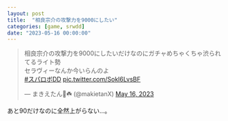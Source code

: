 ```yaml
---
layout: post
title:  "相良宗介の攻撃力を9000にしたい"
categories: [game, srwdd]
date: "2023-05-16 00:00:00"
---
```


<blockquote class="twitter-tweet tw-align-center"><p lang="ja" dir="ltr">相良宗介の攻撃力を9000にしたいだけなのにガチャめちゃくちゃ渋られてるライト勢<br>セラヴィーなんか今いらんのよ<br> <a href="https://twitter.com/hashtag/%E3%82%B9%E3%83%91%E3%83%AD%E3%83%9CDD?src=hash&amp;ref_src=twsrc%5Etfw">#スパロボDD</a> <a href="https://t.co/Sokl6LvsBF">pic.twitter.com/Sokl6LvsBF</a></p>&mdash; まきえたん🥦☘️ (@makietanX) <a href="https://twitter.com/makietanX/status/1658511273544548353?ref_src=twsrc%5Etfw">May 16, 2023</a></blockquote> <script async src="https://platform.twitter.com/widgets.js" charset="utf-8"></script>

あと90だけなのに全然上がらない...。
